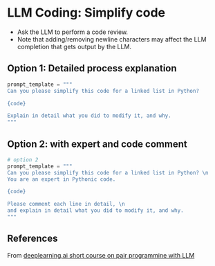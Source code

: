 # LLM Coding: Simplify code

- Ask the LLM to perform a code review.
- Note that adding/removing newline characters may affect the LLM completion that gets output by the LLM.

## Option 1: Detailed process explanation
```python
prompt_template = """
Can you please simplify this code for a linked list in Python?

{code}

Explain in detail what you did to modify it, and why.
"""
```

## Option 2: with expert and code comment
```python
# option 2
prompt_template = """
Can you please simplify this code for a linked list in Python? \n
You are an expert in Pythonic code.

{code}

Please comment each line in detail, \n
and explain in detail what you did to modify it, and why.
"""
```

## References
From [deeplearning.ai short course on pair programmine with LLM](https://learn.deeplearning.ai/pair-programming-llm)
